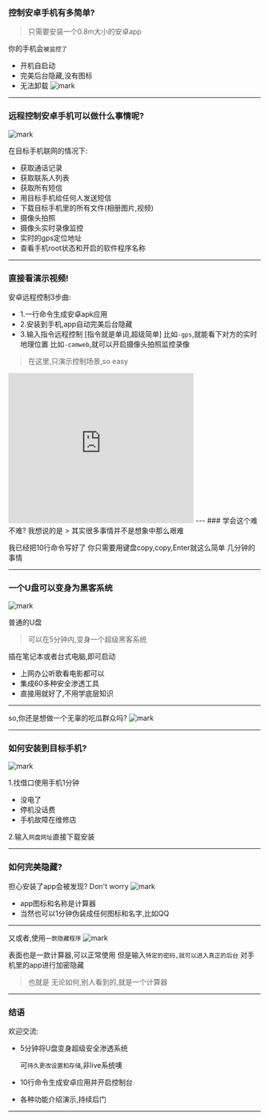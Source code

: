 ### 控制安卓手机有多简单?
> 只需要安装一个0.8m大小的安卓app

你的手机会`被监控了`
- 开机自启动
- 完美后台隐藏,没有图标
- 无法卸载
![mark](http://oe40n695u.bkt.clouddn.com/blog/20170308/112400747.gif)


---


###  远程控制安卓手机可以做什么事情呢?
![mark](http://oe40n695u.bkt.clouddn.com/blog/20170308/112411311.png)

 
在目标手机联网的情况下:
- 获取通话记录
- 获取联系人列表
- 获取所有短信
- 用目标手机给任何人发送短信
- 下载目标手机里的所有文件(相册图片,视频)
- 摄像头拍照
- 摄像头实时录像监控
- 实时的gps定位地址
- 查看手机root状态和开启的软件程序名称

---

### 直接看演示视频!
安卓远程控制3步曲:
- 1.一行命令生成安卓apk应用
- 2.安装到手机,app自动完美后台隐藏
- 3.输入指令远程控制 [指令就是单词,超级简单]
       比如`-gps`,就能看下对方的实时地理位置
       比如`-camweb`,就可以开启摄像头拍照监控录像

> 在这里,只演示控制场景,so easy  

<iframe height=300 width=370 src='http://player.youku.com/embed/XMjYxMjE4Njg4OA==' frameborder=0 'allowfullscreen'></iframe>
---
### 学会这个难不难?
我想说的是
> 其实很多事情并不是想象中那么艰难  

我已经把10行命令写好了
你只需要用键盘copy,copy,Enter就这么简单
几分钟的事情

---
### 一个U盘可以变身为黑客系统
![mark](http://oe40n695u.bkt.clouddn.com/blog/20170308/112419486.png)

普通的U盘
> 可以在5分钟内,变身一个超级黑客系统

插在笔记本或者台式电脑,即可启动
- 上网办公听歌看电影都可以
- 集成60多种安全渗透工具
- 直接用就好了,不用学底层知识

---

so,你还是想做一个无辜的吃瓜群众吗?
![mark](http://oe40n695u.bkt.clouddn.com/blog/20170308/112425764.png)

 

---

### 如何安装到目标手机?
![mark](http://oe40n695u.bkt.clouddn.com/blog/20170308/112431588.png)

 
1.找借口使用手机1分钟
- 没电了
- 停机没话费
- 手机故障在维修店  

2.输入`网盘网址`直接下载安装

---

### 如何完美隐藏?
担心安装了app会被发现?
Don't worry
![mark](http://oe40n695u.bkt.clouddn.com/blog/20170308/112437883.png)

- app图标和名称是计算器
- 当然也可以1分钟伪装成任何图标和名字,比如QQ

---

又或者,使用`一款隐藏程序`
![mark](http://oe40n695u.bkt.clouddn.com/blog/20170308/112443900.png)

 
表面也是一款计算器,可以正常使用
但是输入`特定的密码,就可以进入真正的后台`
对手机里的app进行加密隐藏

> 也就是
无论如何,别人看到的,就是一个计算器


---

### 结语
欢迎交流:
- 5分钟将U盘变身超级安全渗透系统  

   可`持久更改设置和存储`,非live系统噢  

- 10行命令生成安卓应用并开启控制台
- 各种功能介绍演示,持续后门


---




 
 



 
